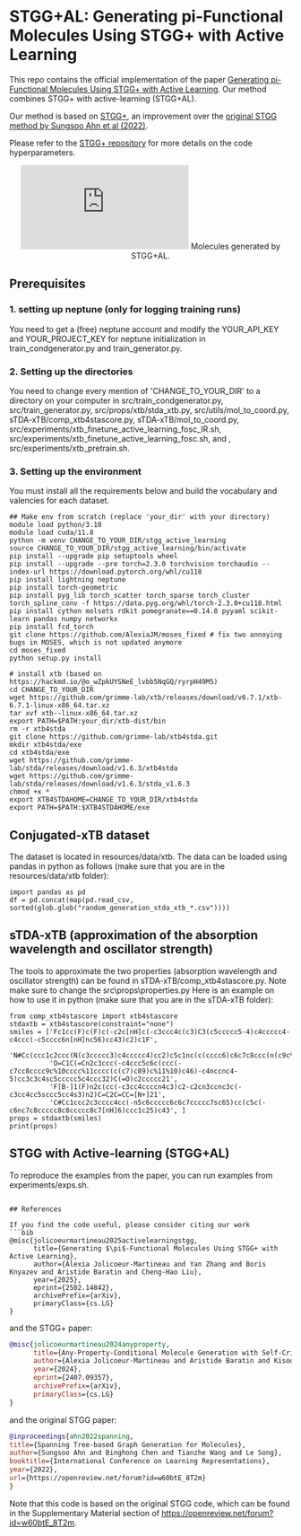 # STGG+AL: Generating pi-Functional Molecules Using STGG+ with Active Learning

This repo contains the official implementation of the paper [Generating pi-Functional Molecules Using STGG+ with Active Learning](https://arxiv.org/abs/2502.14842). Our method combines STGG+ with active-learning (STGG+AL).

Our method is based on [STGG+](https://arxiv.org/abs/2407.09357), an improvement over the [original STGG method by Sungsoo Ahn et al (2022)](https://openreview.net/forum?id=w60btE_8T2m). 

Please refer to the [STGG+ repository](https://github.com/SamsungSAILMontreal/AnyMolGenCritic) for more details on the code hyperparameters.

<p align="center">
  <embed src="https://raw.githubusercontent.com/SamsungSAILMontreal/STGG-AL/master/resource/ir_fosc.pdf" alt="Molecules generated by STGG+"/>
      Molecules generated by STGG+AL.
</p>

## Prerequisites

### 1. setting up neptune (only for logging training runs)
You need to get a (free) neptune account and modify the YOUR_API_KEY and YOUR_PROJECT_KEY for neptune initialization in train_condgenerator.py and train_generator.py.

### 2. Setting up the directories

You need to change every mention of 'CHANGE_TO_YOUR_DIR' to a directory on your computer in src/train_condgenerator.py, src/train_generator.py, src/props/xtb/stda_xtb.py, src/utils/mol_to_coord.py, sTDA-xTB/comp_xtb4stascore.py, sTDA-xTB/mol_to_coord.py, src/experiments/xtb_finetune_active_learning_fosc_IR.sh, src/experiments/xtb_finetune_active_learning_fosc.sh, and , src/experiments/xtb_pretrain.sh.

### 3. Setting up the environment

You must install all the requirements below and build the vocabulary and valencies for each dataset.

```
## Make env from scratch (replace 'your_dir' with your directory)
module load python/3.10 
module load cuda/11.8
python -m venv CHANGE_TO_YOUR_DIR/stgg_active_learning
source CHANGE_TO_YOUR_DIR/stgg_active_learning/bin/activate
pip install --upgrade pip setuptools wheel
pip install --upgrade --pre torch=2.3.0 torchvision torchaudio --index-url https://download.pytorch.org/whl/cu118
pip install lightning neptune
pip install torch-geometric
pip install pyg_lib torch_scatter torch_sparse torch_cluster torch_spline_conv -f https://data.pyg.org/whl/torch-2.3.0+cu118.html
pip install cython molsets rdkit pomegranate==0.14.8 pyyaml scikit-learn pandas numpy networkx
pip install fcd_torch
git clone https://github.com/AlexiaJM/moses_fixed # fix two annoying bugs in MOSES, which is not updated anymore
cd moses_fixed
python setup.py install

# install xtb (based on https://hackmd.io/@o_wZpkUYSNeE_lvbb5NqGQ/ryrpH49M5)
cd CHANGE_TO_YOUR_DIR
wget https://github.com/grimme-lab/xtb/releases/download/v6.7.1/xtb-6.7.1-linux-x86_64.tar.xz
tar xvf xtb--linux-x86_64.tar.xz
export PATH=$PATH:your_dir/xtb-dist/bin
rm -r xtb4stda
git clone https://github.com/grimme-lab/xtb4stda.git
mkdir xtb4stda/exe
cd xtb4stda/exe
wget https://github.com/grimme-lab/stda/releases/download/v1.6.3/xtb4stda
wget https://github.com/grimme-lab/stda/releases/download/v1.6.3/stda_v1.6.3
chmod +x *
export XTB4STDAHOME=CHANGE_TO_YOUR_DIR/xtb4stda
export PATH=$PATH:$XTB4STDAHOME/exe
```

## Conjugated-xTB dataset

The dataset is located in resources/data/xtb.
The data can be loaded using pandas in python as follows (make sure that you are in the resources/data/xtb folder):
```
import pandas as pd
df = pd.concat(map(pd.read_csv, sorted(glob.glob("random_generation_stda_xtb_*.csv"))))
```

## sTDA-xTB (approximation of the absorption wavelength and oscillator strength)

The tools to approximate the two properties (absorption wavelength and oscillator strength) can be found in sTDA-xTB/comp_xtb4stascore.py. Note make sure to change the src\props\properties.py
Here is an example on how to use it in python (make sure that you are in the sTDA-xTB folder):
```
from comp_xtb4stascore import xtb4stascore
stdaxtb = xtb4stascore(constraint="none")
smiles = ['Fc1cc(F)c(F)c(-c2c[nH]c(-c3ccc4c(c3)C3(c5ccccc5-4)c4ccccc4-c4ccc(-c5cccc6n[nH]nc56)cc43)c2)c1F',
          'N#Cc(ccc1c2ccc(N(c3ccccc3)c4ccccc4)cc2)c5c1nc(c(cccc6)c6c7c8ccc(n(c9c%10cccc9)c%11c%10[nH]c%12c%11cccc%12)c7)c8n5',
          'O=C1C(=Cn2c3ccc(-c4ccc5c6c(ccc(-c7cc8cccc9c%10cccc%11cccc(c(c7)c89)c%11%10)c46)-c4nccnc4-5)cc3c3c4sc5ccccc5c4ccc32)C(=O)c2ccccc21',
          'F[B-]1(F)n2c(cc(-c3cc4ccccn4c3)c2-c2cn3ccnc3c(-c3cc4cc5sccc5cc4s3)n2)C=C2C=CC=[N+]21',
          'C#Cc1ccc2c3cccc4cc(-n5c6ccccc6c6c7ccccc7sc65)cc(c5c(-c6nc7c8ccccc8c8ccccc8c7[nH]6)ccc1c25)c43', ]
props = stdaxtb(smiles)
print(props)
```

## STGG with Active-learning (STGG+AL)

To reproduce the examples from the paper, you can run examples from experiments/exps.sh. 

```

## References

If you find the code useful, please consider citing our work 
```bib
@misc{jolicoeurmartineau2025activelearningstgg,
      title={Generating $\pi$-Functional Molecules Using STGG+ with Active Learning}, 
      author={Alexia Jolicoeur-Martineau and Yan Zhang and Boris Knyazev and Aristide Baratin and Cheng-Hao Liu},
      year={2025},
      eprint={2502.14842},
      archivePrefix={arXiv},
      primaryClass={cs.LG}
}
```

and the STGG+ paper:
```bib
@misc{jolicoeurmartineau2024anyproperty,
      title={Any-Property-Conditional Molecule Generation with Self-Criticism using Spanning Trees}, 
      author={Alexia Jolicoeur-Martineau and Aristide Baratin and Kisoo Kwon and Boris Knyazev and Yan Zhang},
      year={2024},
      eprint={2407.09357},
      archivePrefix={arXiv},
      primaryClass={cs.LG}
}
```

and the original STGG paper:
```bib
@inproceedings{ahn2022spanning,
title={Spanning Tree-based Graph Generation for Molecules},
author={Sungsoo Ahn and Binghong Chen and Tianzhe Wang and Le Song},
booktitle={International Conference on Learning Representations},
year={2022},
url={https://openreview.net/forum?id=w60btE_8T2m}
}
```

Note that this code is based on the original STGG code, which can be found in the Supplementary Material section of https://openreview.net/forum?id=w60btE_8T2m.
